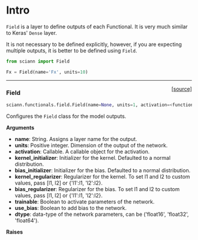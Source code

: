 # Intro

`Field` is a layer to define outputs of each Functional. It is very much similar to Keras' `Dense` layer. 

It is not necessary to be defined explicitly, however, if you are expecting multiple outputs, it is better to be defined using `Field`.  

```python
from sciann import Field

Fx = Field(name='Fx', units=10)
```

---

<span style="float:right;">[[source]](https://github.com/sciann/sciann/tree/master/sciann/functionals/field.py#L14)</span>
### Field

```python
sciann.functionals.field.Field(name=None, units=1, activation=<function linear at 0x7f87707bc8b0>, kernel_initializer=None, bias_initializer=None, kernel_regularizer=None, bias_regularizer=None, trainable=True, use_bias=True, dtype=None)
```

Configures the `Field` class for the model outputs.

__Arguments__

- __name__: String.
    Assigns a layer name for the output.
- __units__: Positive integer.
    Dimension of the output of the network.
- __activation__: Callable.
    A callable object for the activation.
- __kernel_initializer__: Initializer for the kernel.
    Defaulted to a normal distribution.
- __bias_initializer__: Initializer for the bias.
    Defaulted to a normal distribution.
- __kernel_regularizer__: Regularizer for the kernel.
    To set l1 and l2 to custom values, pass [l1, l2] or {'l1':l1, 'l2':l2}.
- __bias_regularizer__: Regularizer for the bias.
    To set l1 and l2 to custom values, pass [l1, l2] or {'l1':l1, 'l2':l2}.
- __trainable__: Boolean to activate parameters of the network.
- __use_bias__: Boolean to add bias to the network.
- __dtype__: data-type of the network parameters, can be
    ('float16', 'float32', 'float64').

__Raises__


    
